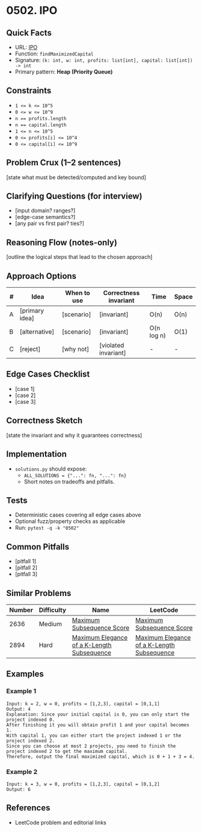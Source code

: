 # 0502. IPO

## Quick Facts

- URL: [IPO](https://leetcode.com/problems/ipo/)
- Function: `findMaximizedCapital`
- Signature: `(k: int, w: int, profits: list[int], capital: list[int])  -> int`
- Primary pattern: **Heap (Priority Queue)**

## Constraints

- `1 <= k <= 10^5`
- `0 <= w <= 10^9`
- `n == profits.length`
- `n == capital.length`
- `1 <= n <= 10^5`
- `0 <= profits[i] <= 10^4`
- `0 <= capital[i] <= 10^9`

## Problem Crux (1–2 sentences)

[state what must be detected/computed and key bound]

## Clarifying Questions (for interview)

- [input domain? ranges?]
- [edge-case semantics?]
- [any pair vs first pair? ties?]

## Reasoning Flow (notes-only)

[outline the logical steps that lead to the chosen approach]

## Approach Options

| # | Idea | When to use | Correctness invariant | Time | Space |
|---|------|-------------|-----------------------|------|-------|
| A | [primary idea] | [scenario] | [invariant] | O(n) | O(n) |
| B | [alternative] | [scenario] | [invariant] | O(n log n) | O(1) |
| C | [reject] | [why not] | [violated invariant] | - | - |

## Edge Cases Checklist

- [case 1]
- [case 2]
- [case 3]

## Correctness Sketch

[state the invariant and why it guarantees correctness]

## Implementation

- `solutions.py` should expose:
  - `ALL_SOLUTIONS = {"...": fn, "...": fn}`
  - Short notes on tradeoffs and pitfalls.

## Tests

- Deterministic cases covering all edge cases above
- Optional fuzz/property checks as applicable
- Run: `pytest -q -k "0502"`

## Common Pitfalls

- [pitfall 1]
- [pitfall 2]
- [pitfall 3]

## Similar Problems

| Number | Difficulty | Name | LeetCode |
|---|---|---|---|
| 2636 | Medium | [Maximum Subsequence Score](../2636-maximum-subsequence-score/readme.md) | [Maximum Subsequence Score](https://leetcode.com/problems/maximum-subsequence-score/) |
| 2894 | Hard | [Maximum Elegance of a K-Length Subsequence](../2894-maximum-elegance-of-a-k-length-subsequence/readme.md) | [Maximum Elegance of a K-Length Subsequence](https://leetcode.com/problems/maximum-elegance-of-a-k-length-subsequence/) |

## Examples

### Example 1

```text
Input: k = 2, w = 0, profits = [1,2,3], capital = [0,1,1]
Output: 4
Explanation: Since your initial capital is 0, you can only start the project indexed 0.
After finishing it you will obtain profit 1 and your capital becomes 1.
With capital 1, you can either start the project indexed 1 or the project indexed 2.
Since you can choose at most 2 projects, you need to finish the project indexed 2 to get the maximum capital.
Therefore, output the final maximized capital, which is 0 + 1 + 3 = 4.
```

### Example 2

```text
Input: k = 3, w = 0, profits = [1,2,3], capital = [0,1,2]
Output: 6
```

## References

- LeetCode problem and editorial links
